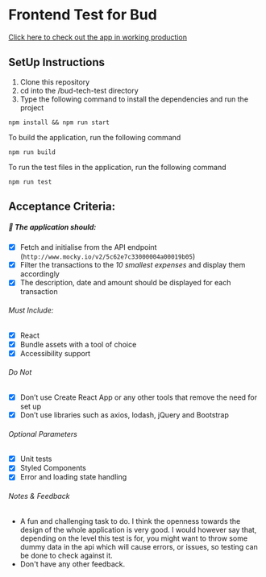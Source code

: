 # Frontend Test for Bud

[Click here to check out the app in working production](`https://bud-tech-test-mzwi.vercel.app/`)

## SetUp Instructions
1. Clone this repository
2. cd into the /bud-tech-test directory
3. Type the following command to install the dependencies and run the project
````
npm install && npm run start

````

To build the application, run the following command
````
npm run build

````

To run the test files in the application, run the following command
````
npm run test

````
## Acceptance Criteria: ##

##### :wrench: The application should: #####

- [x] Fetch and initialise from the API endpoint (`http://www.mocky.io/v2/5c62e7c33000004a00019b05`)
- [x] Filter the transactions to the _10 smallest expenses_ and display them accordingly
- [x] The description, date and amount should be displayed for each transaction

###### _Must Include:_ ######
- [x] React
- [x] Bundle assets with a tool of choice
- [x] Accessibility support

###### _Do Not_ ######
- [x] Don’t use Create React App or any other tools that remove the need for set up
- [x] Don’t use libraries such as axios, lodash, jQuery and Bootstrap

###### _Optional Parameters_ ######
- [x] Unit tests
- [x] Styled Components
- [x] Error and loading state handling

###### _Notes & Feedback_ ######

- A fun and challenging task to do. I think the openness towards the design of the whole application is very good. I would however say that, depending on the level this test is for, you might want to throw some dummy data in the api which will cause errors, or issues, so testing can be done to check against it.
- Don't have any other feedback.